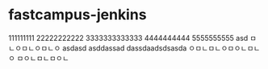 # fastcampus-jenkins
111111111
22222222222
3333333333333
4444444444
5555555555
asd
ㅁㄴㅇㅁㄴㅇㅁㄴㅇ
asdasd
asddassad
dassdaadsdsasda
ㅇㅁㄴㅁㄴㅇㅁㅇㄴㅁㄴㅇ
ㅁㅇㄴㅁㄴㅁㅇㄴ
